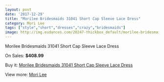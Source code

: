 ```yaml
---
layout: post
date: '2017-12-29'
title: "Morilee Bridesmaids 31041 Short Cap Sleeve Lace Dress"
category: Mori Lee
tags: ["style","short","dresses","crazy","bridesmaids"]
image: http://img.eudances.com/20247-thickbox_default/morilee-bridesmaids-31041-short-cap-sleeve-lace-dress.jpg
---
```

Morilee Bridesmaids 31041 Short Cap Sleeve Lace Dress

On Sales: **$408.99**
<a href="https://www.eudances.com/en/mori-lee/6067-morilee-bridesmaids-31041-short-cap-sleeve-lace-dress.html"><amp-img layout="responsive" width="600" height="600" src="//img.eudances.com/20247-thickbox_default/morilee-bridesmaids-31041-short-cap-sleeve-lace-dress.jpg" alt="Morilee Bridesmaids 31041 Short Cap Sleeve Lace Dress 0" /></a>
<a href="https://www.eudances.com/en/mori-lee/6067-morilee-bridesmaids-31041-short-cap-sleeve-lace-dress.html"><amp-img layout="responsive" width="600" height="600" src="//img.eudances.com/20249-thickbox_default/morilee-bridesmaids-31041-short-cap-sleeve-lace-dress.jpg" alt="Morilee Bridesmaids 31041 Short Cap Sleeve Lace Dress 1" /></a>
<a href="https://www.eudances.com/en/mori-lee/6067-morilee-bridesmaids-31041-short-cap-sleeve-lace-dress.html"><amp-img layout="responsive" width="600" height="600" src="//img.eudances.com/20248-thickbox_default/morilee-bridesmaids-31041-short-cap-sleeve-lace-dress.jpg" alt="Morilee Bridesmaids 31041 Short Cap Sleeve Lace Dress 2" /></a>

Buy it: [Morilee Bridesmaids 31041 Short Cap Sleeve Lace Dress](https://www.eudances.com/en/mori-lee/6067-morilee-bridesmaids-31041-short-cap-sleeve-lace-dress.html "Morilee Bridesmaids 31041 Short Cap Sleeve Lace Dress")

View more: [Mori Lee](https://www.eudances.com/en/65-mori-lee "Mori Lee")
